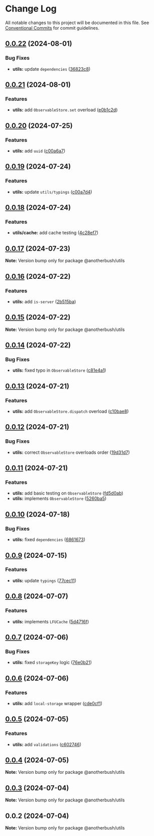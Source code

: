 # Change Log

All notable changes to this project will be documented in this file.
See [Conventional Commits](https://conventionalcommits.org) for commit guidelines.

## [0.0.22](https://github.com/anotherbush/utils/compare/@anotherbush/utils@0.0.21...@anotherbush/utils@0.0.22) (2024-08-01)


### Bug Fixes

* **utils:** update `dependencies` ([36823c8](https://github.com/anotherbush/utils/commit/36823c8ef4e597e4e9a3912095ab4a5266543ad2))





## [0.0.21](https://github.com/anotherbush/utils/compare/@anotherbush/utils@0.0.20...@anotherbush/utils@0.0.21) (2024-08-01)


### Features

* **utils:** add `ObservableStore.set` overload ([e0b1c2d](https://github.com/anotherbush/utils/commit/e0b1c2d5c03db8f3c1dbc90c2eeb47f7751bc598))





## [0.0.20](https://github.com/anotherbush/utils/compare/@anotherbush/utils@0.0.19...@anotherbush/utils@0.0.20) (2024-07-25)


### Features

* **utils:** add `uuid` ([c00a6a7](https://github.com/anotherbush/utils/commit/c00a6a79f29acc7da20897a0d121e9a3d7c68c63))





## [0.0.19](https://github.com/anotherbush/utils/compare/@anotherbush/utils@0.0.18...@anotherbush/utils@0.0.19) (2024-07-24)


### Features

* **utils:** update `utils/typings` ([c00a7d4](https://github.com/anotherbush/utils/commit/c00a7d402431cc062742edc1ff7cafbeb6ad77bd))





## [0.0.18](https://github.com/anotherbush/utils/compare/@anotherbush/utils@0.0.17...@anotherbush/utils@0.0.18) (2024-07-24)


### Features

* **utils/cache:** add cache testing ([4c28ef7](https://github.com/anotherbush/utils/commit/4c28ef7b798e63ea3564e12fb7bb2deb23dcd0db))





## [0.0.17](https://github.com/anotherbush/utils/compare/@anotherbush/utils@0.0.16...@anotherbush/utils@0.0.17) (2024-07-23)

**Note:** Version bump only for package @anotherbush/utils





## [0.0.16](https://github.com/anotherbush/utils/compare/@anotherbush/utils@0.0.15...@anotherbush/utils@0.0.16) (2024-07-22)


### Features

* **utils:** add `is-server` ([2b515ba](https://github.com/anotherbush/utils/commit/2b515ba3d8932bb381fa2debb1373f589ae0ba5d))





## [0.0.15](https://github.com/anotherbush/utils/compare/@anotherbush/utils@0.0.14...@anotherbush/utils@0.0.15) (2024-07-22)

**Note:** Version bump only for package @anotherbush/utils





## [0.0.14](https://github.com/anotherbush/utils/compare/@anotherbush/utils@0.0.13...@anotherbush/utils@0.0.14) (2024-07-22)


### Bug Fixes

* **utils:** fixed typo in `ObservableStore` ([c81e4a1](https://github.com/anotherbush/utils/commit/c81e4a13ac0d46d11097ec46651d58a8c5e5496e))





## [0.0.13](https://github.com/anotherbush/utils/compare/@anotherbush/utils@0.0.12...@anotherbush/utils@0.0.13) (2024-07-21)


### Features

* **utils:** add `ObservableStore.dispatch` overload ([c10bae8](https://github.com/anotherbush/utils/commit/c10bae88dc01ed636f649d601c23e7121dce5bf6))





## [0.0.12](https://github.com/anotherbush/utils/compare/@anotherbush/utils@0.0.11...@anotherbush/utils@0.0.12) (2024-07-21)


### Bug Fixes

* **utils:** correct `ObservableStore` overloads order ([19d31d7](https://github.com/anotherbush/utils/commit/19d31d7599595031e75270dfaaeb57a5bcf4f523))





## [0.0.11](https://github.com/anotherbush/utils/compare/@anotherbush/utils@0.0.10...@anotherbush/utils@0.0.11) (2024-07-21)


### Features

* **utils:** add basic testing on `ObservableStore` ([fd5d0ab](https://github.com/anotherbush/utils/commit/fd5d0ab1cb1096862e9527bee9c1597d647cf6ce))
* **utils:** implements `ObservableStore` ([5260ba5](https://github.com/anotherbush/utils/commit/5260ba5b3ad125690e375fa832aadff3e0a69b41))





## [0.0.10](https://github.com/anotherbush/utils/compare/@anotherbush/utils@0.0.9...@anotherbush/utils@0.0.10) (2024-07-18)


### Bug Fixes

* **utils:** fixed `dependencies` ([6861673](https://github.com/anotherbush/utils/commit/6861673a8fd05eb589d98db2da87e73f54cf0d0d))





## [0.0.9](https://github.com/anotherbush/utils/compare/@anotherbush/utils@0.0.8...@anotherbush/utils@0.0.9) (2024-07-15)


### Features

* **utils:** update `typings` ([77cec11](https://github.com/anotherbush/utils/commit/77cec1197b10a141373ad6b3ff25eceb6f55782c))





## [0.0.8](https://github.com/anotherbush/utils/compare/@anotherbush/utils@0.0.7...@anotherbush/utils@0.0.8) (2024-07-07)


### Features

* **utils:** implements `LFUCache` ([5d4716f](https://github.com/anotherbush/utils/commit/5d4716f029a7c363c768a6e862b6ced365ab0f7a))





## [0.0.7](https://github.com/anotherbush/utils/compare/@anotherbush/utils@0.0.6...@anotherbush/utils@0.0.7) (2024-07-06)


### Bug Fixes

* **utils:** fixed `storageKey` logic ([76e0b21](https://github.com/anotherbush/utils/commit/76e0b21a3cad94abd91f82961babe6cdc46f7a82))





## [0.0.6](https://github.com/anotherbush/utils/compare/@anotherbush/utils@0.0.5...@anotherbush/utils@0.0.6) (2024-07-06)


### Features

* **utils:** add `local-storage` wrapper ([cde0cf1](https://github.com/anotherbush/utils/commit/cde0cf1e8461d8952a6328a229256f5288cc4b27))





## [0.0.5](https://github.com/anotherbush/utils/compare/@anotherbush/utils@0.0.4...@anotherbush/utils@0.0.5) (2024-07-05)


### Features

* **utils:** add `validations` ([c602746](https://github.com/anotherbush/utils/commit/c6027464072a05c25f24d1854fa50acec5f6b2d4))





## [0.0.4](https://github.com/anotherbush/utils/compare/@anotherbush/utils@0.0.3...@anotherbush/utils@0.0.4) (2024-07-05)

**Note:** Version bump only for package @anotherbush/utils





## [0.0.3](https://github.com/anotherbush/utils/compare/@anotherbush/utils@0.0.2...@anotherbush/utils@0.0.3) (2024-07-04)

**Note:** Version bump only for package @anotherbush/utils





## 0.0.2 (2024-07-04)

**Note:** Version bump only for package @anotherbush/utils
